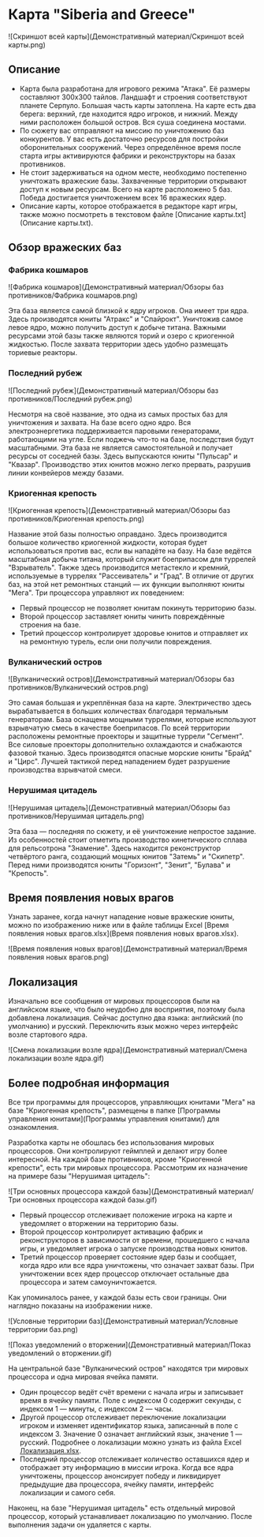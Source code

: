 # Карта "Siberia and Greece"

![Скриншот всей карты](Демонстративный материал/Скриншот всей карты.png)

## Описание

- Карта была разработана для игрового режима "Атака". Её размеры составляют 300x300 тайлов. Ландшафт и строения соответствуют планете Серпуло. Большая часть карты затоплена. На карте есть два берега: верхний, где находится ядро игроков, и нижний. Между ними расположен большой остров. Вся суша соединена мостами.
- По сюжету вас отправляют на миссию по уничтожению баз конкурентов. У вас есть достаточно ресурсов для постройки оборонительных сооружений. Через определённое время после старта игры активируются фабрики и реконструкторы на базах противников.
- Не стоит задерживаться на одном месте, необходимо постепенно уничтожать вражеские базы. Захваченные территории открывают доступ к новым ресурсам. Всего на карте расположено 5 баз. Победа достигается уничтожением всех 16 вражеских ядер.
- Описание карты, которое отображается в редакторе карт игры, также можно посмотреть в текстовом файле [Описание карты.txt](Описание карты.txt).

## Обзор вражеских баз

### Фабрика кошмаров

![Фабрика кошмаров](Демонстративный материал/Обзоры баз противников/Фабрика кошмаров.png)

Эта база является самой близкой к ядру игроков. Она имеет три ядра. Здесь производятся юниты "Атракс" и "Спайрокт". Уничтожив самое левое ядро, можно получить доступ к добыче титана. Важными ресурсами этой базы также являются торий и озеро с криогенной жидкостью. После захвата территории здесь удобно размещать ториевые реакторы.

### Последний рубеж

![Последний рубеж](Демонстративный материал/Обзоры баз противников/Последний рубеж.png)

Несмотря на своё название, это одна из самых простых баз для уничтожения и захвата. На базе всего одно ядро. Вся электроэнергетика поддерживается паровыми генераторами, работающими на угле. Если поджечь что-то на базе, последствия будут масштабными. Эта база не является самостоятельной и получает ресурсы от соседней базы. Здесь выпускаются юниты "Пульсар" и "Квазар". Производство этих юнитов можно легко прервать, разрушив линии конвейеров между базами.

### Криогенная крепость

![Криогенная крепость](Демонстративный материал/Обзоры баз противников/Криогенная крепость.png)

Название этой базы полностью оправдано. Здесь производится большое количество криогенной жидкости, которая будет использоваться против вас, если вы нападёте на базу. На базе ведётся масштабная добыча титана, который служит боеприпасом для туррелей "Взрыватель". Также здесь производится метастекло и кремний, используемые в туррелях "Рассеиватель" и "Град". В отличие от других баз, на этой нет ремонтных станций — их функции выполняют юниты "Мега". Три процессора управляют их поведением:

- Первый процессор не позволяет юнитам покинуть территорию базы.
- Второй процессор заставляет юниты чинить повреждённые строения на базе.
- Третий процессор контролирует здоровье юнитов и отправляет их на ремонтную турель, если они получили повреждения.

### Вулканический остров

![Вулканический остров](Демонстративный материал/Обзоры баз противников/Вулканический остров.png)

Это самая большая и укреплённая база на карте. Электричество здесь вырабатывается в больших количествах благодаря термальным генераторам. База оснащена мощными туррелями, которые используют взрывчатую смесь в качестве боеприпасов. По всей территории расположены ремонтные проекторы и защитные туррели "Сегмент". Все силовые проекторы дополнительно охлаждаются и снабжаются фазовой тканью. Здесь производятся опасные морские юниты "Брайд" и "Цирс". Лучшей тактикой перед нападением будет разрушение производства взрывчатой смеси.

### Нерушимая цитадель

![Нерушимая цитадель](Демонстративный материал/Обзоры баз противников/Нерушимая цитадель.png)

Эта база — последняя по сюжету, и её уничтожение непростое задание. Из особенностей стоит отметить производство кинетического сплава для рельсотрона "Знамение". Здесь находится реконструктор четвёртого ранга, создающий мощных юнитов "Затемь" и "Скипетр". Перед ними производятся юниты "Горизонт", "Зенит", "Булава" и "Крепость".

## Время появления новых врагов

Узнать заранее, когда начнут нападение новые вражеские юниты, можно по изображению ниже или в файле таблицы Excel [Время появления новых врагов.xlsx](Время появления новых врагов.xlsx).

![Время появления новых врагов](Демонстративный материал/Время появления новых врагов.png)

## Локализация

Изначально все сообщения от мировых процессоров были на английском языке, что было неудобно для восприятия, поэтому была добавлена локализация. Сейчас доступно два языка: английский (по умолчанию) и русский. Переключить язык можно через интерфейс возле стартового ядра.

![Смена локализации возле ядра](Демонстративный материал/Смена локализации возле ядра.gif)

## Более подробная информация

Все три программы для процессоров, управляющих юнитами "Мега" на базе "Криогенная крепость", размещены в папке [Программы управления юнитами](Программы управления юнитами/) для ознакомления.

Разработка карты не обошлась без использования мировых процессоров. Они контролируют геймплей и делают игру более интересной. На каждой базе противников, кроме "Криогенной крепости", есть три мировых процессора. Рассмотрим их назначение на примере базы "Нерушимая цитадель":

![Три основных процессора каждой базы](Демонстративный материал/Три основных процессора каждой базы.gif)

- Первый процессор отслеживает положение игрока на карте и уведомляет о вторжении на территорию базы.
- Второй процессор контролирует активацию фабрик и реконструкторов в зависимости от времени, прошедшего с начала игры, и уведомляет игрока о запуске производства новых юнитов.
- Третий процессор проверяет состояние ядер базы и сообщает, когда ядро или все ядра уничтожены, что означает захват базы. При уничтожении всех ядер процессор отключает остальные два процессора и затем самоуничтожается.

Как упоминалось ранее, у каждой базы есть свои границы. Они наглядно показаны на изображении ниже.

![Условные территории баз](Демонстративный материал/Условные территории баз.png)

![Показ уведомлений о вторжении](Демонстративный материал/Показ уведомлений о вторжении.gif)

На центральной базе "Вулканический остров" находятся три мировых процессора и одна мировая ячейка памяти.
- Один процессор ведёт счёт времени с начала игры и записывает время в ячейку памяти. Поле с индексом 0 содержит секунды, с индексом 1 — минуты, с индексом 2 — часы.
- Другой процессор отслеживает переключение локализации игроком и изменяет идентификатор языка, записанный в поле с индексом 3. Значение 0 означает английский язык, значение 1 — русский. Подробнее о локализации можно узнать из файла Excel [Локализация.xlsx](Локализация.xlsx).
- Последний процессор отслеживает количество оставшихся ядер и отображает эту информацию в миссии игрока. Когда все ядра уничтожены, процессор анонсирует победу и ликвидирует предыдущие два процессора, ячейку памяти, интерфейс локализации и самого себя.

Наконец, на базе "Нерушимая цитадель" есть отдельный мировой процессор, который устанавливает локализацию по умолчанию. После выполнения задачи он удаляется с карты.